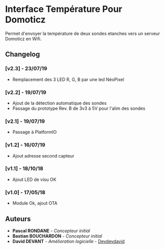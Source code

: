 # Interface Température Pour Domoticz
Permet d'envoyer la température de deux sondes etanches vers un serveur Domoticz en Wifi.

## Changelog
### [v2.3] - 23/07/19
- Remplacement des 3 LED R, G, B par une led NéoPixel

### [v2.2] - 19/07/19
- Ajout de la détection automatique des sondes
- Passage du prototype Rev. B de 3v3 à 5V pour l'alim des sondes

### [v2.1] - 19/07/19
- Passage à PlatformIO

### [v1.2] - 16/07/19
- Ajout adresse second capteur

### [v1.1] - 18/10/18
- Ajout LED de visu OK

### [v1.0] - 17/05/18
- Module Ok, ajout OTA

## Auteurs

* **Pascal RONDANE** - *Concepteur initial*
* **Bastian BOUCHARDON** - *Concepteur initial*
* **David DEVANT** - *Amélioration logicielle* - [Devdevdavid](https://github.com/Devdevdavid)
